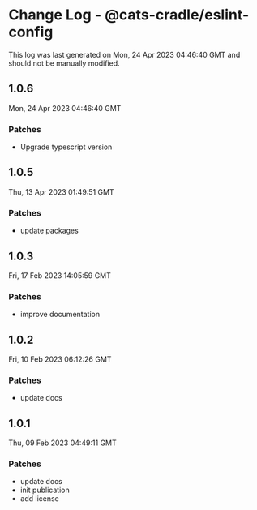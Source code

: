 # Change Log - @cats-cradle/eslint-config

This log was last generated on Mon, 24 Apr 2023 04:46:40 GMT and should not be manually modified.

## 1.0.6
Mon, 24 Apr 2023 04:46:40 GMT

### Patches

- Upgrade typescript version

## 1.0.5
Thu, 13 Apr 2023 01:49:51 GMT

### Patches

- update packages

## 1.0.3
Fri, 17 Feb 2023 14:05:59 GMT

### Patches

- improve documentation

## 1.0.2
Fri, 10 Feb 2023 06:12:26 GMT

### Patches

- update docs

## 1.0.1
Thu, 09 Feb 2023 04:49:11 GMT

### Patches

- update docs
- init publication
- add license

